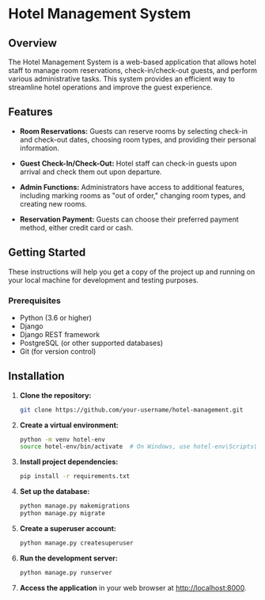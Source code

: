 # Hotel Management System

## Overview

The Hotel Management System is a web-based application that allows hotel staff to manage room reservations, check-in/check-out guests, and perform various administrative tasks. This system provides an efficient way to streamline hotel operations and improve the guest experience.

## Features

- **Room Reservations:** Guests can reserve rooms by selecting check-in and check-out dates, choosing room types, and providing their personal information.

- **Guest Check-In/Check-Out:** Hotel staff can check-in guests upon arrival and check them out upon departure.

- **Admin Functions:** Administrators have access to additional features, including marking rooms as "out of order," changing room types, and creating new rooms.

- **Reservation Payment:** Guests can choose their preferred payment method, either credit card or cash.

## Getting Started

These instructions will help you get a copy of the project up and running on your local machine for development and testing purposes.

### Prerequisites

- Python (3.6 or higher)
- Django
- Django REST framework
- PostgreSQL (or other supported databases)
- Git (for version control)


## Installation

1. **Clone the repository:**

    ```bash
    git clone https://github.com/your-username/hotel-management.git
    ```

2. **Create a virtual environment:**

    ```bash
    python -m venv hotel-env
    source hotel-env/bin/activate  # On Windows, use hotel-env\Scripts\activate
    ```

3. **Install project dependencies:**

    ```bash
    pip install -r requirements.txt
    ```

4. **Set up the database:**

    ```bash
    python manage.py makemigrations
    python manage.py migrate
    ```

5. **Create a superuser account:**

    ```bash
    python manage.py createsuperuser
    ```

6. **Run the development server:**

    ```bash
    python manage.py runserver
    ```

7. **Access the application** in your web browser at [http://localhost:8000](http://localhost:8000).

